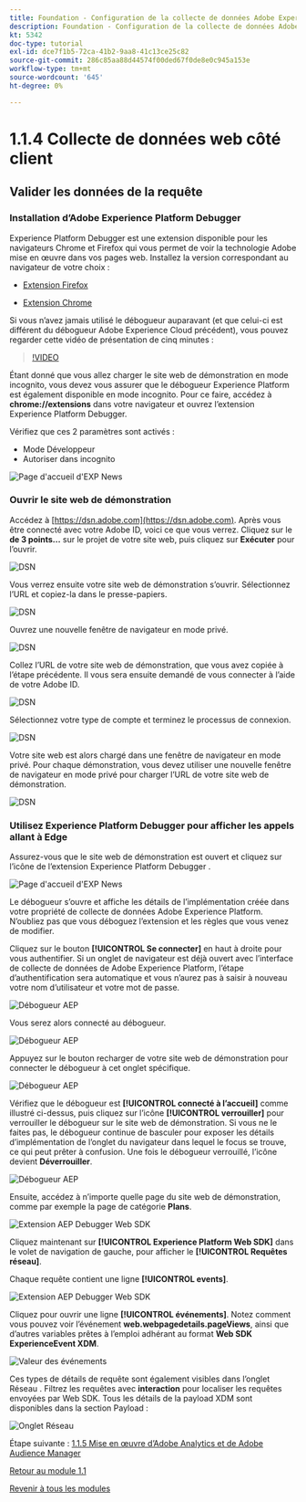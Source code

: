 ```yaml
---
title: Foundation - Configuration de la collecte de données Adobe Experience Platform et de l’extension Web SDK - Collecte de données web côté client
description: Foundation - Configuration de la collecte de données Adobe Experience Platform et de l’extension Web SDK - Collecte de données web côté client
kt: 5342
doc-type: tutorial
exl-id: dce7f1b5-72ca-41b2-9aa8-41c13ce25c82
source-git-commit: 286c85aa88d44574f00ded67f0de8e0c945a153e
workflow-type: tm+mt
source-wordcount: '645'
ht-degree: 0%

---
```


# 1.1.4 Collecte de données web côté client

## Valider les données de la requête

### Installation d’Adobe Experience Platform Debugger

Experience Platform Debugger est une extension disponible pour les navigateurs Chrome et Firefox qui vous permet de voir la technologie Adobe mise en œuvre dans vos pages web. Installez la version correspondant au navigateur de votre choix :

- [Extension Firefox ](https://addons.mozilla.org/fr/firefox/addon/adobe-experience-platform-dbg/)

- [Extension Chrome](https://chrome.google.com/webstore/detail/adobe-experience-platform/bfnnokhpnncpkdmbokanobigaccjkpob)

Si vous n’avez jamais utilisé le débogueur auparavant (et que celui-ci est différent du débogueur Adobe Experience Cloud précédent), vous pouvez regarder cette vidéo de présentation de cinq minutes :

>[!VIDEO](https://video.tv.adobe.com/v/32156?quality=12&learn=on&enablevpops)

Étant donné que vous allez charger le site web de démonstration en mode incognito, vous devez vous assurer que le débogueur Experience Platform est également disponible en mode incognito. Pour ce faire, accédez à **chrome://extensions** dans votre navigateur et ouvrez l’extension Experience Platform Debugger.

Vérifiez que ces 2 paramètres sont activés :

- Mode Développeur
- Autoriser dans incognito

![Page d&#39;accueil d&#39;EXP News](./images/ext1.png)

### Ouvrir le site web de démonstration

Accédez à [https://dsn.adobe.com](https://dsn.adobe.com). Après vous être connecté avec votre Adobe ID, voici ce que vous verrez. Cliquez sur le **de 3 points...** sur le projet de votre site web, puis cliquez sur **Exécuter** pour l’ouvrir.

![DSN ](./images/web8.png)

Vous verrez ensuite votre site web de démonstration s’ouvrir. Sélectionnez l’URL et copiez-la dans le presse-papiers.

![DSN ](./../../gettingstarted/gettingstarted/images/web3.png)

Ouvrez une nouvelle fenêtre de navigateur en mode privé.

![DSN ](./../../gettingstarted/gettingstarted/images/web4.png)

Collez l’URL de votre site web de démonstration, que vous avez copiée à l’étape précédente. Il vous sera ensuite demandé de vous connecter à l’aide de votre Adobe ID.

![DSN ](./../../gettingstarted/gettingstarted/images/web5.png)

Sélectionnez votre type de compte et terminez le processus de connexion.

![DSN ](./../../gettingstarted/gettingstarted/images/web6.png)

Votre site web est alors chargé dans une fenêtre de navigateur en mode privé. Pour chaque démonstration, vous devez utiliser une nouvelle fenêtre de navigateur en mode privé pour charger l’URL de votre site web de démonstration.

![DSN ](./../../gettingstarted/gettingstarted/images/web7.png)

### Utilisez Experience Platform Debugger pour afficher les appels allant à Edge

Assurez-vous que le site web de démonstration est ouvert et cliquez sur l’icône de l’extension Experience Platform Debugger .

![Page d&#39;accueil d&#39;EXP News](./images/ext2.png)

Le débogueur s’ouvre et affiche les détails de l’implémentation créée dans votre propriété de collecte de données Adobe Experience Platform. N’oubliez pas que vous déboguez l’extension et les règles que vous venez de modifier.

Cliquez sur le bouton **[!UICONTROL Se connecter]** en haut à droite pour vous authentifier. Si un onglet de navigateur est déjà ouvert avec l’interface de collecte de données de Adobe Experience Platform, l’étape d’authentification sera automatique et vous n’aurez pas à saisir à nouveau votre nom d’utilisateur et votre mot de passe.

![ Débogueur AEP ](./images/validate2.png)

Vous serez alors connecté au débogueur.

![ Débogueur AEP ](./images/validate2ab.png)

Appuyez sur le bouton recharger de votre site web de démonstration pour connecter le débogueur à cet onglet spécifique.

![ Débogueur AEP ](./images/validate2a.png)

Vérifiez que le débogueur est **[!UICONTROL connecté à l’accueil]** comme illustré ci-dessus, puis cliquez sur l’icône **[!UICONTROL verrouiller]** pour verrouiller le débogueur sur le site web de démonstration. Si vous ne le faites pas, le débogueur continue de basculer pour exposer les détails d’implémentation de l’onglet du navigateur dans lequel le focus se trouve, ce qui peut prêter à confusion. Une fois le débogueur verrouillé, l’icône devient **Déverrouiller**.

![ Débogueur AEP ](./images/validate3.png)

Ensuite, accédez à n’importe quelle page du site web de démonstration, comme par exemple la page de catégorie **Plans**.

![Extension AEP Debugger Web SDK](./images/validate4.png)

Cliquez maintenant sur **[!UICONTROL Experience Platform Web SDK]** dans le volet de navigation de gauche, pour afficher le **[!UICONTROL Requêtes réseau]**.

Chaque requête contient une ligne **[!UICONTROL events]**.

![Extension AEP Debugger Web SDK](./images/validate5.png)

Cliquez pour ouvrir une ligne **[!UICONTROL événements]**. Notez comment vous pouvez voir l’événement **web.webpagedetails.pageViews**, ainsi que d’autres variables prêtes à l’emploi adhérant au format **Web SDK ExperienceEvent XDM**.

![Valeur des événements](./images/validate8.png)

Ces types de détails de requête sont également visibles dans l’onglet Réseau . Filtrez les requêtes avec **interaction** pour localiser les requêtes envoyées par Web SDK. Tous les détails de la payload XDM sont disponibles dans la section Payload :

![Onglet Réseau](./images/validate9.png)

Étape suivante : [1.1.5 Mise en œuvre d’Adobe Analytics et de Adobe Audience Manager](./ex5.md)

[Retour au module 1.1](./data-ingestion-launch-web-sdk.md)

[Revenir à tous les modules](./../../../overview.md)

